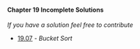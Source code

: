 #### Chapter 19 Incomplete Solutions

*If you have a solution feel free to contribute*

- [19.07](https://gitlab.com/siidney/Cpp-How-To-Program-9E/blob/master/Chapter19/exercises/19.07) - *Bucket Sort*
